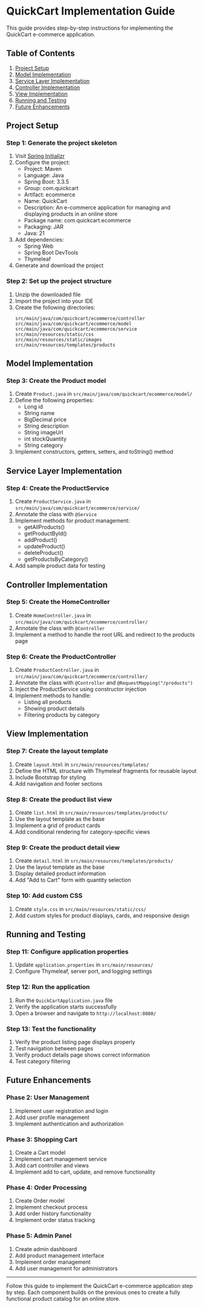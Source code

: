 # QuickCart Implementation Guide

This guide provides step-by-step instructions for implementing the QuickCart e-commerce application.

## Table of Contents
1. [Project Setup](#project-setup)
2. [Model Implementation](#model-implementation)
3. [Service Layer Implementation](#service-layer-implementation)
4. [Controller Implementation](#controller-implementation)
5. [View Implementation](#view-implementation)
6. [Running and Testing](#running-and-testing)
7. [Future Enhancements](#future-enhancements)

## Project Setup

### Step 1: Generate the project skeleton
1. Visit [Spring Initializr](https://start.spring.io/)
2. Configure the project:
   - Project: Maven
   - Language: Java
   - Spring Boot: 3.3.5
   - Group: com.quickcart
   - Artifact: ecommerce
   - Name: QuickCart
   - Description: An e-commerce application for managing and displaying products in an online store
   - Package name: com.quickcart.ecommerce
   - Packaging: JAR
   - Java: 21
3. Add dependencies:
   - Spring Web
   - Spring Boot DevTools
   - Thymeleaf
4. Generate and download the project

### Step 2: Set up the project structure
1. Unzip the downloaded file
2. Import the project into your IDE
3. Create the following directories:
   ```
   src/main/java/com/quickcart/ecommerce/controller
   src/main/java/com/quickcart/ecommerce/model
   src/main/java/com/quickcart/ecommerce/service
   src/main/resources/static/css
   src/main/resources/static/images
   src/main/resources/templates/products
   ```

## Model Implementation

### Step 3: Create the Product model
1. Create `Product.java` in `src/main/java/com/quickcart/ecommerce/model/`
2. Define the following properties:
   - Long id
   - String name
   - BigDecimal price
   - String description
   - String imageUrl
   - int stockQuantity
   - String category
3. Implement constructors, getters, setters, and toString() method

## Service Layer Implementation

### Step 4: Create the ProductService
1. Create `ProductService.java` in `src/main/java/com/quickcart/ecommerce/service/`
2. Annotate the class with `@Service`
3. Implement methods for product management:
   - getAllProducts()
   - getProductById()
   - addProduct()
   - updateProduct()
   - deleteProduct()
   - getProductsByCategory()
4. Add sample product data for testing

## Controller Implementation

### Step 5: Create the HomeController
1. Create `HomeController.java` in `src/main/java/com/quickcart/ecommerce/controller/`
2. Annotate the class with `@Controller`
3. Implement a method to handle the root URL and redirect to the products page

### Step 6: Create the ProductController
1. Create `ProductController.java` in `src/main/java/com/quickcart/ecommerce/controller/`
2. Annotate the class with `@Controller` and `@RequestMapping("/products")`
3. Inject the ProductService using constructor injection
4. Implement methods to handle:
   - Listing all products
   - Showing product details
   - Filtering products by category

## View Implementation

### Step 7: Create the layout template
1. Create `layout.html` in `src/main/resources/templates/`
2. Define the HTML structure with Thymeleaf fragments for reusable layout
3. Include Bootstrap for styling
4. Add navigation and footer sections

### Step 8: Create the product list view
1. Create `list.html` in `src/main/resources/templates/products/`
2. Use the layout template as the base
3. Implement a grid of product cards
4. Add conditional rendering for category-specific views

### Step 9: Create the product detail view
1. Create `detail.html` in `src/main/resources/templates/products/`
2. Use the layout template as the base
3. Display detailed product information
4. Add "Add to Cart" form with quantity selection

### Step 10: Add custom CSS
1. Create `style.css` in `src/main/resources/static/css/`
2. Add custom styles for product displays, cards, and responsive design

## Running and Testing

### Step 11: Configure application properties
1. Update `application.properties` in `src/main/resources/`
2. Configure Thymeleaf, server port, and logging settings

### Step 12: Run the application
1. Run the `QuickCartApplication.java` file
2. Verify the application starts successfully
3. Open a browser and navigate to `http://localhost:8080/`

### Step 13: Test the functionality
1. Verify the product listing page displays properly
2. Test navigation between pages
3. Verify product details page shows correct information
4. Test category filtering

## Future Enhancements

### Phase 2: User Management
1. Implement user registration and login
2. Add user profile management
3. Implement authentication and authorization

### Phase 3: Shopping Cart
1. Create a Cart model
2. Implement cart management service
3. Add cart controller and views
4. Implement add to cart, update, and remove functionality

### Phase 4: Order Processing
1. Create Order model
2. Implement checkout process
3. Add order history functionality
4. Implement order status tracking

### Phase 5: Admin Panel
1. Create admin dashboard
2. Add product management interface
3. Implement order management
4. Add user management for administrators

---

Follow this guide to implement the QuickCart e-commerce application step by step. Each component builds on the previous ones to create a fully functional product catalog for an online store.